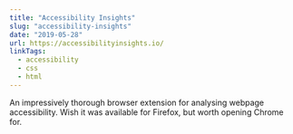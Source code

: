 ```yaml
---
title: "Accessibility Insights"
slug: "accessibility-insights"
date: "2019-05-28"
url: https://accessibilityinsights.io/
linkTags:
  - accessibility
  - css
  - html
---
```


An impressively thorough browser extension for analysing webpage accessibility. Wish it was available for Firefox, but worth opening Chrome for.
